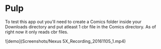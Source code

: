 # Pulp
To test this app out you'll need to create a Comics folder inside your Downloads directory and put atleast 1 cbr file in the Comics directory. 
As of right now it only reads cbr files.

![demo](Screenshots/Nexus 5X_Recording_20161105_1.mp4)

